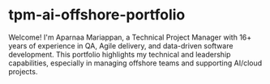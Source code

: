 # tpm-ai-offshore-portfolio
Welcome! I'm Aparnaa Mariappan, a Technical Project Manager with 16+ years of experience in QA, Agile delivery, and data-driven software development. This portfolio highlights my technical and leadership capabilities, especially in managing offshore teams and supporting AI/cloud projects.
